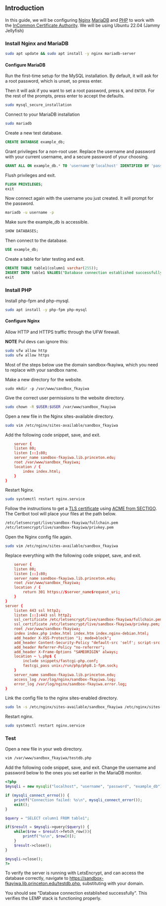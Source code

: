 ## Introduction

In this guide, we will be configuring [Nginx](https://www.nginx.com/) [MariaDB](https://mariadb.org/) and [PHP](https://www.php.net/) to work with the [InCommon Certificate Authority](https://incommon.org/certificates/). We will be using Ubuntu 22.04 (Jammy Jellyfish)

### Install Nginx and MariaDB

```bash
sudo apt update && sudo apt install -y nginx mariadb-server
```

#### Configure MariaDB

Run the first-time setup for the MySQL installation. By default, it will ask for a root password, which is unset, so press enter.

Then it will ask if you want to set a root password, press `N`, and `ENTER`. For the rest of the prompts, press enter to accept the defaults. 

```bash
sudo mysql_secure_installation
```

Connect to your MariaDB installation

```bash
sudo mariadb
```

Create a new test database.

```sql
CREATE DATABASE example_db;
```

Grant privileges for a non-root user. Replace the username and password with your current username, and a secure password of your choosing.

```sql
GRANT ALL ON example_db.* TO 'username'@'localhost' IDENTIFIED BY 'password' WITH GRANT OPTION;
```

Flush privileges and exit.

```sql
FLUSH PRIVILEGES;
exit
```

Now connect again with the username you just created. It will prompt for the password.

```bash
mariadb -u username -p
```

Make sure the example_db is accessible.

```sql
SHOW DATABASES;
```

Then connect to the database.

```sql
USE example_db;
```

Create a table for later testing and exit.

```sql
CREATE TABLE table1(column1 varchar(255));
INSERT INTO table1 VALUES("Database connection established successfully");
exit
```

### Install PHP

Install php-fpm and php-mysql.

```bash
sudo apt install -y php-fpm php-mysql
```

#### Configure Nginx

Allow HTTP and HTTPS traffic through the UFW firewall.

**NOTE** Pul devs can ignore this:
```bash
sudo ufw allow http
sudo ufw allow https
```

Most of the steps below use the domain sandbox-fkayiwa, which you need to replace with your sandbox name.

Make a new directory for the website.

```
sudo mkdir -p /var/www/sandbox_fkayiwa
```
Give the correct user permissions to the website directory.

```bash
sudo chown -R $USER:$USER /var/www/sandbox_fkayiwa
```

Open a new file in the Nginx sites-available directory.

```bash
sudo vim /etc/nginx/sites-available/sandbox_fkayiwa
```

Add the following code snippet, save, and exit.

```conf
    server {
    listen 80;
    listen [::]:80;
    server_name sandbox-fkayiwa.lib.princeton.edu;
    root /var/www/sandbox_fkayiwa;
    location / {
        index index.html;
    }
}
```

Restart Nginx.

```bash
sudo systemctl restart nginx.service
```

Follow the instructions to get a [TLS certificate](ihttps://github.com/pulibrary/ops-catchall/blob/92dc3af0c8fc7acd89981738032839f54043001d/projects/incommon/incommon_certbot.md) using [ACME from SECTIGO](https://github.com/pulibrary/ops-catchall/blob/main/projects/incommon/incommon_certbot_ubuntu.md). The Certbot tool will place your files at the path below.

```bash
/etc/letsencrypt/live/sandbox-fkayiwa/fullchain.pem
/etc/letsencrypt/live/sandbox-fkayiwa/privkey.pem
```

Open the Nginx config file again.

```bash
sudo vim /etc/nginx/sites-available/sandbox_fkayiwa
```

Replace everything with the following code snippet, save, and exit.

```conf
    server {
    listen 80;
    listen [::]:80;
    server_name sandbox-fkayiwa.lib.princeton.edu;
    root /var/www/sandbox_fkayiwa;
    location / {
        return 301 https://$server_name$request_uri;
    }
}
server {
    listen 443 ssl http2;
    listen [::]:443 ssl http2;
    ssl_certificate /etc/letsencrypt/live/sandbox-fkayiwa/fullchain.pem;
    ssl_certificate /etc/letsencrypt/live/sandbox-fkayiwa/privkey.pem;
    root /var/www/sandbox-fkayiwa;
    index index.php index.html index.htm index.nginx-debian.html;
    add_header X-XSS-Protection "1; mode=block";
    add_header Content-Security-Policy "default-src 'self'; script-src 'self';";
    add_header Referrer-Policy "no-referrer";
    add_header X-Frame-Options "SAMEORIGIN" always;
    location ~ \.php$ {
        include snippets/fastcgi-php.conf;
        fastcgi_pass unix:/run/php/php8.1-fpm.sock;
    }
    server_name sandbox-fkayiwa.lib.princeton.edu;
    access_log /var/log/nginx/sandbox-fkayiwa.log;
    error_log /var/log/nginx/sandbox-fkayiwa.error.log;
}
```

Link the config file to the nginx sites-enabled directory.

```bash
sudo ln -s /etc/nginx/sites-available/sandbox_fkayiwa /etc/nginx/sites-enabled/
```

Restart nginx.

```bash
sudo systemctl restart nginx.service
```

### Test

Open a new file in your web directory.

```bash
vim /var/www/sandbox_fkayiwa/testdb.php
```

Add the following code snippet, save, and exit. Change the username and password below to the ones you set earlier in the MariaDB monitor.

```php
<?php
$mysqli = new mysqli("localhost", "username", "password", "example_db");

if (mysqli_connect_errno()) {
    printf("Connection failed: %s\n", mysqli_connect_error());
    exit();
}

$query = "SELECT column1 FROM table1";

if($result = $mysqli->query($query)) {
    while($row = $result->fetch_row()){
        printf("%s\n", $row[0]);
    }
    $result->close();
}

$mysqli->close();
?>
```

To verify the server is running with LetsEncrypt, and can access the database correctly, navigate to https://sandbox-fkayiwa.lib.princeton.edu/testdb.php, substituting with your domain.

You should see "Database connection established successfully". This verifies the LEMP stack is functioning properly.
